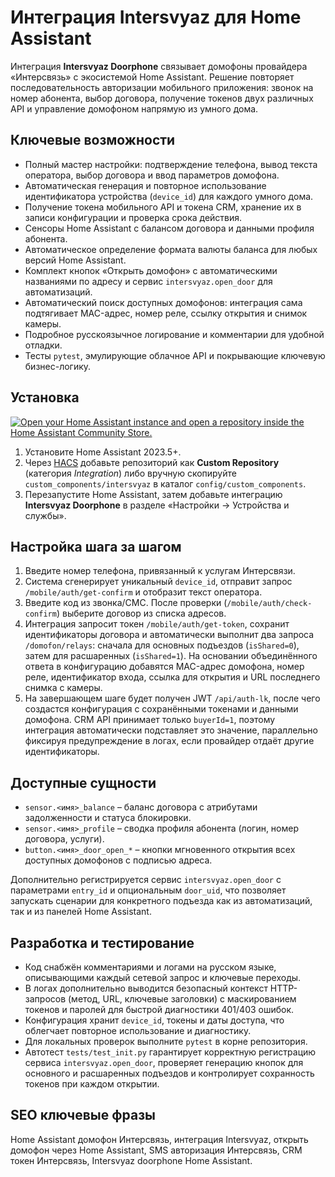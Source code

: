 # Интеграция Intersvyaz для Home Assistant

Интеграция **Intersvyaz Doorphone** связывает домофоны провайдера «Интерсвязь» с экосистемой Home Assistant. Решение повторяет последовательность авторизации мобильного приложения: звонок на номер абонента, выбор договора, получение токенов двух различных API и управление домофоном напрямую из умного дома.

## Ключевые возможности
- Полный мастер настройки: подтверждение телефона, вывод текста оператора, выбор договора и ввод параметров домофона.
- Автоматическая генерация и повторное использование идентификатора устройства (`device_id`) для каждого умного дома.
- Получение токена мобильного API и токена CRM, хранение их в записи конфигурации и проверка срока действия.
- Сенсоры Home Assistant с балансом договора и данными профиля абонента.
- Автоматическое определение формата валюты баланса для любых версий Home Assistant.
- Комплект кнопок «Открыть домофон» с автоматическими названиями по адресу и сервис `intersvyaz.open_door` для автоматизаций.
- Автоматический поиск доступных домофонов: интеграция сама подтягивает MAC-адрес, номер реле, ссылку открытия и снимок камеры.
- Подробное русскоязычное логирование и комментарии для удобной отладки.
- Тесты `pytest`, эмулирующие облачное API и покрывающие ключевую бизнес-логику.

## Установка
[![Open your Home Assistant instance and open a repository inside the Home Assistant Community Store.](https://my.home-assistant.io/badges/hacs_repository.svg)](https://my.home-assistant.io/redirect/hacs_repository/?owner=ZxKill&repository=https%3A%2F%2Fgithub.com%2Fzxkill%2Fhomeassistant-is)
1. Установите Home Assistant 2023.5+.
2. Через [HACS](https://hacs.xyz/) добавьте репозиторий как **Custom Repository** (категория *Integration*) либо вручную скопируйте `custom_components/intersvyaz` в каталог `config/custom_components`.
3. Перезапустите Home Assistant, затем добавьте интеграцию **Intersvyaz Doorphone** в разделе «Настройки → Устройства и службы».

## Настройка шага за шагом
1. Введите номер телефона, привязанный к услугам Интерсвязи.
2. Система сгенерирует уникальный `device_id`, отправит запрос `/mobile/auth/get-confirm` и отобразит текст оператора.
3. Введите код из звонка/СМС. После проверки (`/mobile/auth/check-confirm`) выберите договор из списка адресов.
4. Интеграция запросит токен `/mobile/auth/get-token`, сохранит идентификаторы договора и автоматически выполнит два запроса `/domofon/relays`:
   сначала для основных подъездов (`isShared=0`), затем для расшаренных (`isShared=1`).
   На основании объединённого ответа в конфигурацию добавятся MAC-адрес домофона, номер реле, идентификатор входа, ссылка для открытия и URL последнего снимка с камеры.
5. На завершающем шаге будет получен JWT `/api/auth-lk`, после чего создастся конфигурация с сохранёнными токенами и данными домофона.
   CRM API принимает только `buyerId=1`, поэтому интеграция автоматически подставляет это значение, параллельно фиксируя предупреждение в логах, если провайдер отдаёт другие идентификаторы.

## Доступные сущности
- `sensor.<имя>_balance` – баланс договора с атрибутами задолженности и статуса блокировки.
- `sensor.<имя>_profile` – сводка профиля абонента (логин, номер договора, услуги).
- `button.<имя>_door_open_*` – кнопки мгновенного открытия всех доступных домофонов с подписью адреса.

Дополнительно регистрируется сервис `intersvyaz.open_door` с параметрами `entry_id` и опциональным `door_uid`, что позволяет запускать сценарии для конкретного подъезда как из автоматизаций, так и из панелей Home Assistant.

## Разработка и тестирование
- Код снабжён комментариями и логами на русском языке, описывающими каждый сетевой запрос и ключевые переходы.
- В логах дополнительно выводится безопасный контекст HTTP-запросов (метод, URL, ключевые заголовки) с маскированием токенов и паролей для быстрой диагностики 401/403 ошибок.
- Конфигурация хранит `device_id`, токены и даты доступа, что облегчает повторное использование и диагностику.
- Для локальных проверок выполните `pytest` в корне репозитория.
- Автотест `tests/test_init.py` гарантирует корректную регистрацию сервиса `intersvyaz.open_door`, проверяет генерацию кнопок для основного и расшаренных подъездов и контролирует сохранность токенов при каждом открытии.

## SEO ключевые фразы
Home Assistant домофон Интерсвязь, интеграция Intersvyaz, открыть домофон через Home Assistant, SMS авторизация Интерсвязь, CRM токен Интерсвязь, Intersvyaz doorphone Home Assistant.
